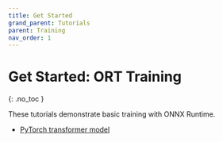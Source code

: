 ```yaml
---
title: Get Started
grand_parent: Tutorials
parent: Training
nav_order: 1
---
```

# Get Started: ORT Training
{: .no_toc }

These tutorials demonstrate basic training with ONNX Runtime.

* [PyTorch transformer model](https://github.com/microsoft/onnxruntime-training-examples/tree/master/getting-started)

